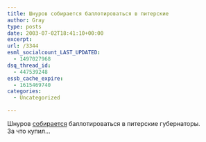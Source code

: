 ```yaml
---
title: Шнуров собирается баллотироваться в питерские
author: Gray
type: posts
date: 2003-07-02T18:41:10+00:00
excerpt:
url: /3344
esml_socialcount_LAST_UPDATED:
  - 1497027968
dsq_thread_id:
  - 447539248
essb_cache_expire:
  - 1615469740
categories:
  - Uncategorized

---
```








Шнуров <a href="http://www.livejournal.com/users/maccolit/246981.html" target="_blank">собирается</a> баллотироваться в питерские губернаторы.  
За что купил&#8230;